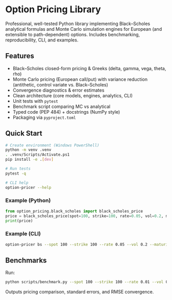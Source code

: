 # Option Pricing Library

Professional, well-tested Python library implementing Black–Scholes analytical formulas and Monte Carlo simulation engines for European (and extensible to path-dependent) options. Includes benchmarking, reproducibility, CLI, and examples.

## Features
- Black–Scholes closed-form pricing & Greeks (delta, gamma, vega, theta, rho)
- Monte Carlo pricing (European call/put) with variance reduction (antithetic, control variate vs. Black–Scholes)
- Convergence diagnostics & error estimates
- Clean architecture (core models, engines, analytics, CLI)
- Unit tests with `pytest`
- Benchmark script comparing MC vs analytical
- Typed code (PEP 484) + docstrings (NumPy style)
- Packaging via `pyproject.toml`

## Quick Start
```bash
# Create environment (Windows PowerShell)
python -m venv .venv
. .venv/Scripts/Activate.ps1
pip install -e .[dev]

# Run tests
pytest -q

# CLI help
option-pricer --help
```

### Example (Python)
```python
from option_pricing.black_scholes import black_scholes_price
price = black_scholes_price(spot=100, strike=100, rate=0.05, vol=0.2, maturity=1.0, option_type="call")
print(price)
```

### Example (CLI)
```bash
option-pricer bs --spot 100 --strike 100 --rate 0.05 --vol 0.2 --maturity 1 --type call
```


## Benchmarks
Run:
```bash
python scripts/benchmark.py --spot 100 --strike 100 --rate 0.01 --vol 0.2 --maturity 1 --n 100000
```
Outputs pricing comparison, standard errors, and RMSE convergence.




